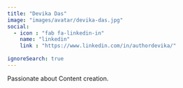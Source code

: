 ```yaml
---
title: "Devika Das"
image: "images/avatar/devika-das.jpg"
social:
  - icon : "fab fa-linkedin-in"
    name: "linkedin"
    link : "https://www.linkedin.com/in/authordevika/"
    
ignoreSearch: true
---
```


Passionate about Content creation.